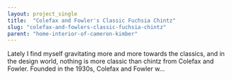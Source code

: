 ```yaml
---
layout: project_single
title:  "Colefax and Fowler's Classic Fuchsia Chintz"
slug: "colefax-and-fowlers-classic-fuchsia-chintz"
parent: "home-interior-of-cameron-kimber"
---
```

Lately I find myself gravitating more and more towards the classics, and in the design world, nothing is more classic than chintz from Colefax and Fowler. Founded in the 1930s, Colefax and Fowler w…